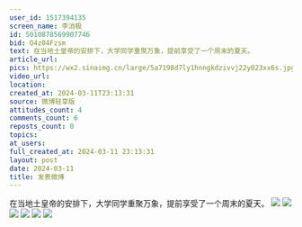 ```yaml
---
user_id: 1517394135
screen_name: 李消极
id: 5010878569907746
bid: O4z04Fzsm
text: 在当地土皇帝的安排下，大学同学重聚万象，提前享受了一个周末的夏天。 
article_url: 
pics: https://wx2.sinaimg.cn/large/5a7198d7ly1hnngkdzivvj22y023xx6s.jpg,https://wx2.sinaimg.cn/large/5a7198d7ly1hnngke9a04j23402c0hdy.jpg,https://wx1.sinaimg.cn/large/5a7198d7ly1hnngkblmhrj21be0zkb29.jpg,https://wx3.sinaimg.cn/large/5a7198d7ly1hnngkbopfoj21an0z0b29.jpg,https://wx3.sinaimg.cn/large/5a7198d7ly1hnngkbsejmj20x41851kx.jpg,https://wx3.sinaimg.cn/large/5a7198d7ly1hnngkbl48fj216x0w74qp.jpg
video_url: 
location: 
created_at: 2024-03-11T23:13:31
source: 微博轻享版
attitudes_count: 4
comments_count: 6
reposts_count: 0
topics: 
at_users: 
full_created_at: 2024-03-11 23:13:31
layout: post
date: 2024-03-11
title: 发表微博
---
```


在当地土皇帝的安排下，大学同学重聚万象，提前享受了一个周末的夏天。 
![](https://image.baidu.com/search/down?url=https://wx2.sinaimg.cn/large/5a7198d7ly1hnngkdzivvj22y023xx6s.jpg)
![](https://image.baidu.com/search/down?url=https://wx2.sinaimg.cn/large/5a7198d7ly1hnngke9a04j23402c0hdy.jpg)
![](https://image.baidu.com/search/down?url=https://wx1.sinaimg.cn/large/5a7198d7ly1hnngkblmhrj21be0zkb29.jpg)
![](https://image.baidu.com/search/down?url=https://wx3.sinaimg.cn/large/5a7198d7ly1hnngkbopfoj21an0z0b29.jpg)
![](https://image.baidu.com/search/down?url=https://wx3.sinaimg.cn/large/5a7198d7ly1hnngkbsejmj20x41851kx.jpg)
![](https://image.baidu.com/search/down?url=https://wx3.sinaimg.cn/large/5a7198d7ly1hnngkbl48fj216x0w74qp.jpg)
